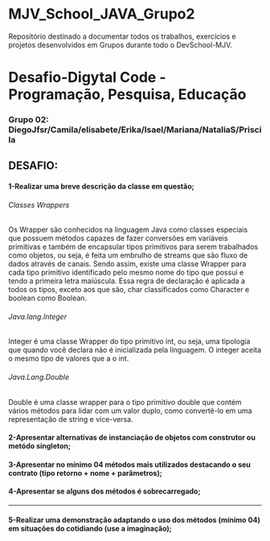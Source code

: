 # MJV_School_JAVA_Grupo2
Repositório destinado a documentar todos os trabalhos, exercícios e projetos desenvolvidos em Grupos durante todo o DevSchool-MJV.
<h1> Desafio-Digytal Code - Programação, Pesquisa, Educação </h1>
<h3>Grupo 02: DiegoJfsr/Camila/elisabete/Erika/Isael/Mariana/NataliaS/Priscila</h3>
<h2>DESAFIO:</h2>

<h4>1-Realizar uma breve descrição da classe em questão;</h4>
<h6>Classes Wrappers</h6>
<p> 
 Os Wrapper são conhecidos na linguagem Java como classes especiais que possuem métodos capazes de fazer conversões em variáveis primitivas e também de encapsular tipos primitivos para serem trabalhados como objetos, ou seja, é feita um embrulho de streams que são fluxo de dados através de canais.
Sendo assim, existe uma classe Wrapper para cada tipo primitivo identificado pelo mesmo nome do tipo que possui e tendo a primeira letra maiúscula. Essa regra de declaração é aplicada a todos os tipos, exceto aos que são, char classificados como Character e boolean como Boolean. 
</p>
<h6>Java.lang.Integer</h6>
<p>
  Integer é uma classe Wrapper do tipo primitivo int, ou seja, uma tipologia que quando você declara não é inicializada pela linguagem. O integer aceita o mesmo tipo de valores que a o int.
</p>
<h6>Java.Lang.Double</h6>
<p>
  Double é uma classe wrapper para o tipo primitivo double que contém vários métodos para lidar com um valor duplo, como convertê-lo em uma representação de string e vice-versa.
</p>

<h4>2-Apresentar alternativas de instanciação de objetos com construtor ou metódo singleton;</h4>


<h4>3-Apresentar no mínimo 04 métodos mais utilizados destacando o seu contrato (tipo retorno + nome + parâmetros);</h4>


<h4>4-Apresentar se alguns dos métodos é sobrecarregado;</h4>

---------------------------------------------------------------------------------------------------------------------------------------------------------------------------------
<h4>5-Realizar uma demonstração adaptando o uso dos métodos (mínimo 04) em situações do cotidiando (use a imaginação);</h4>


